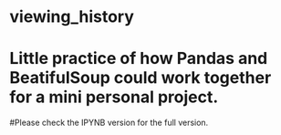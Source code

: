 # viewing_history
# Little practice of how Pandas and BeatifulSoup could work together for a mini personal project.
#Please check the IPYNB version for the full version.
